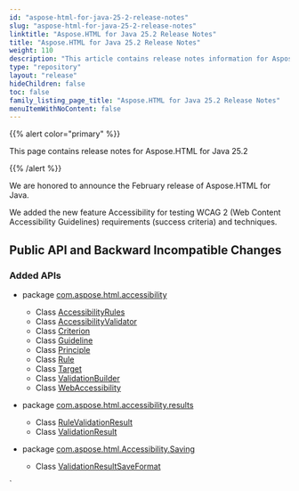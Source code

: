 ```yaml
---
id: "aspose-html-for-java-25-2-release-notes"
slug: "aspose-html-for-java-25-2-release-notes"
linktitle: "Aspose.HTML for Java 25.2 Release Notes"
title: "Aspose.HTML for Java 25.2 Release Notes"
weight: 110
description: "This article contains release notes information for Aspose.HTML for .Java 25.2."
type: "repository"
layout: "release"
hideChildren: false
toc: false
family_listing_page_title: "Aspose.HTML for Java 25.2 Release Notes"
menuItemWithNoContent: false
---
```


{{% alert color="primary" %}}

This page contains release notes for Aspose.HTML for Java 25.2

{{% /alert %}}

We are honored to announce the February release of Aspose.HTML for Java.

We added the new feature Accessibility for testing WCAG 2 (Web Content Accessibility Guidelines) requirements (success criteria) and techniques.

## **Public API and Backward Incompatible Changes**

### **Added APIs**


  - package [com.aspose.html.accessibility](https://reference.aspose.com/html/java/com.aspose.html.accessibility/)
    - Class [AccessibilityRules](https://reference.aspose.com/html/java/com.aspose.html.accessibility/accessibilityrules/)
    - Class [AccessibilityValidator](https://reference.aspose.com/html/java/com.aspose.html.accessibility/AccessibilityValidator)
    - Class [Criterion](https://reference.aspose.com/html/java/com.aspose.html.accessibility/Criterion)
    - Class [Guideline](https://reference.aspose.com/html/java/com.aspose.html.accessibility/Guideline)
    - Class [Principle](https://reference.aspose.com/html/java/com.aspose.html.accessibility/Principle)
    - Class [Rule](https://reference.aspose.com/html/java/com.aspose.html.accessibility/Rule)
    - Class [Target](https://reference.aspose.com/html/java/com.aspose.html.accessibility/Target)
    - Class [ValidationBuilder](https://reference.aspose.com/html/java/com.aspose.html.accessibility/ValidationBuilder)
    - Class [WebAccessibility](https://reference.aspose.com/html/java/com.aspose.html.accessibility/WebAccessibility)
                                          
  
  
  - package [com.aspose.html.accessibility.results](https://reference.aspose.com/html/java/com.aspose.html.accessibility.results/)
    - Class [RuleValidationResult](https://reference.aspose.com/html/java/com.aspose.html.accessibility/RuleValidationResult)
    - Class [ValidationResult](https://reference.aspose.com/html/java/com.aspose.html.accessibility/ValidationResult)
  
  
  
  - package [com.aspose.html.Accessibility.Saving](https://reference.aspose.com/html/java/com.aspose.html.accessibility.saving/)
    - Class [ValidationResultSaveFormat](https://reference.aspose.com/html/java/com.aspose.html.accessibility/ValidationResultSaveFormat)
  

`
